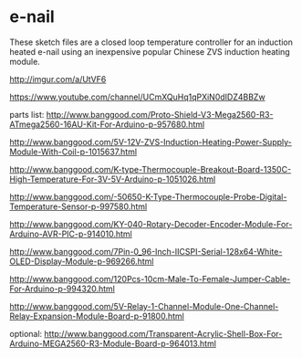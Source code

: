 # e-nail
These sketch files are a closed loop temperature controller for an induction heated e-nail using an inexpensive popular Chinese ZVS induction heating module.

http://imgur.com/a/UtVF6

https://www.youtube.com/channel/UCmXQuHq1qPXiN0dIDZ4BBZw

parts list:
http://www.banggood.com/Proto-Shield-V3-Mega2560-R3-ATmega2560-16AU-Kit-For-Arduino-p-957680.html

http://www.banggood.com/5V-12V-ZVS-Induction-Heating-Power-Supply-Module-With-Coil-p-1015637.html

http://www.banggood.com/K-type-Thermocouple-Breakout-Board-1350C-High-Temperature-For-3V-5V-Arduino-p-1051026.html

http://www.banggood.com/-50650-K-Type-Thermocouple-Probe-Digital-Temperature-Sensor-p-997580.html

http://www.banggood.com/KY-040-Rotary-Decoder-Encoder-Module-For-Arduino-AVR-PIC-p-914010.html

http://www.banggood.com/7Pin-0_96-Inch-IICSPI-Serial-128x64-White-OLED-Display-Module-p-969266.html

http://www.banggood.com/120Pcs-10cm-Male-To-Female-Jumper-Cable-For-Arduino-p-994320.html

http://www.banggood.com/5V-Relay-1-Channel-Module-One-Channel-Relay-Expansion-Module-Board-p-91800.html

optional:
http://www.banggood.com/Transparent-Acrylic-Shell-Box-For-Arduino-MEGA2560-R3-Module-Board-p-964013.html

